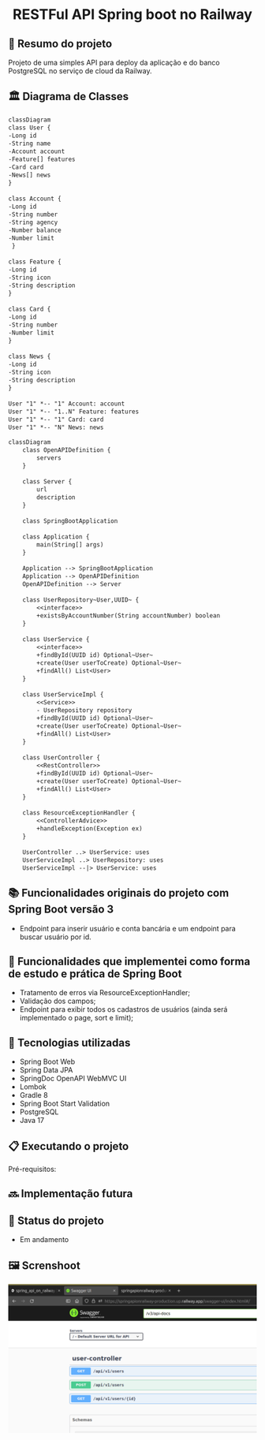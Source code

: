 <h1 align="center">RESTFul API Spring boot no Railway</h1>

## :memo: Resumo do projeto
Projeto de uma simples API para deploy da aplicação e do banco PostgreSQL no serviço de cloud da Railway.

## :classical_building: Diagrama de Classes

```mermaid
classDiagram
class User {
-Long id
-String name
-Account account
-Feature[] features
-Card card
-News[] news
}

class Account {
-Long id
-String number
-String agency
-Number balance
-Number limit
 }

class Feature {
-Long id
-String icon
-String description
}

class Card {
-Long id
-String number
-Number limit
}

class News {
-Long id
-String icon
-String description
}

User "1" *-- "1" Account: account
User "1" *-- "1..N" Feature: features
User "1" *-- "1" Card: card
User "1" *-- "N" News: news
```

```mermaid
classDiagram
    class OpenAPIDefinition {
        servers
    }

    class Server {
        url
        description
    }

    class SpringBootApplication

    class Application {
        main(String[] args)
    }

    Application --> SpringBootApplication
    Application --> OpenAPIDefinition
    OpenAPIDefinition --> Server

    class UserRepository~User,UUID~ {
        <<interface>>
        +existsByAccountNumber(String accountNumber) boolean
    }

    class UserService {
        <<interface>>
        +findById(UUID id) Optional~User~
        +create(User userToCreate) Optional~User~
        +findAll() List<User>
    }

    class UserServiceImpl {
        <<Service>>
        - UserRepository repository
        +findById(UUID id) Optional~User~
        +create(User userToCreate) Optional~User~
        +findAll() List<User>
    }

    class UserController {
        <<RestController>>
        +findById(UUID id) Optional~User~
        +create(User userToCreate) Optional~User~
        +findAll() List<User>
    }

    class ResourceExceptionHandler {
        <<ControllerAdvice>>
        +handleException(Exception ex)
    }

    UserController ..> UserService: uses
    UserServiceImpl ..> UserRepository: uses
    UserServiceImpl --|> UserService: uses
```

## :books: Funcionalidades originais do projeto com Spring Boot versão 3
- Endpoint para inserir usuário e conta bancária e um endpoint para buscar usuário por id.

## :rocket: Funcionalidades que implementei como forma de estudo e prática de Spring Boot
- Tratamento de erros via ResourceExceptionHandler;
- Validação dos campos;
- Endpoint para exibir todos os cadastros de usuários (ainda será implementado o page, sort e limit);

## :wrench: Tecnologias utilizadas

* Spring Boot Web
* Spring Data JPA
* SpringDoc OpenAPI WebMVC UI
* Lombok
* Gradle 8
* Spring Boot Start Validation
* PostgreSQL
* Java 17

## :clipboard: Executando o projeto

Pré-requisitos:

## :soon: Implementação futura

## :dart: Status do projeto

* Em andamento

## :framed_picture: Screnshoot
![Descrição da imagem](docs/Swagger-2023-10-05%2009-39-52.png)